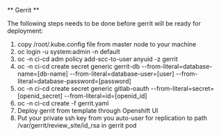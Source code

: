** Gerrit **

The following steps needs to be done before gerrit will be ready for deployment:

1. copy /root/.kube.config file from master node to your machine
2. oc login -u system:admin -n default
3. oc -n ci-cd adm policy add-scc-to-user anyuid -z gerrit
4. oc -n ci-cd create secret generic gerrit-db --from-literal=database-name=[db-name] --from-literal=database-user=[user] --from-literal=database-password=[password]
5. oc -n ci-cd create secret generic gitlab-oauth --from-literal=secret=[openid_secret] --from-literal=id=[openid_id]
6. oc -n ci-cd create -f gerrit.yaml
7. Deploy gerrit from template through Openshift UI
8. Put your private ssh key from you auto-user for replication to path /var/gerrit/review_site/id_rsa in gerrit pod
